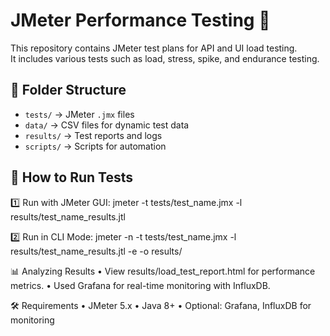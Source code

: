 # JMeter Performance Testing 🚀
This repository contains JMeter test plans for API and UI load testing.  
It includes various tests such as load, stress, spike, and endurance testing.

## 📂 Folder Structure
- `tests/` → JMeter `.jmx` files
- `data/` → CSV files for dynamic test data
- `results/` → Test reports and logs
- `scripts/` → Scripts for automation

## 🔧 How to Run Tests
1️⃣ Run with JMeter GUI:
jmeter -t tests/test_name.jmx -l results/test_name_results.jtl

2️⃣ Run in CLI Mode:
jmeter -n -t tests/test_name.jmx -l results/test_name_results.jtl -e -o results/

📊 Analyzing Results
•	View results/load_test_report.html for performance metrics.
•	Used Grafana for real-time monitoring with InfluxDB.

🛠️ Requirements
•	JMeter 5.x
•	Java 8+
•	Optional: Grafana, InfluxDB for monitoring
